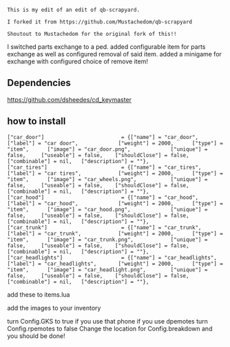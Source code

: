 ```This is my edit of an edit of qb-scrapyard. ```

```I forked it from https://github.com/Mustachedom/qb-scrapyard```

```Shoutout to Mustachedom for the original fork of this!!```

 I switched parts exchange to a ped. added configurable item for parts exchange as well as configured removal of said item. added a minigame for exchange with configured choice of remove item!

## Dependencies 
https://github.com/dsheedes/cd_keymaster


## how to install 

```
["car_door"] 					 	 = {["name"] = "car_door", 			  	  		["label"] = "car door", 			["weight"] = 2000, 		["type"] = "item", 		["image"] = "car_door.png", 			["unique"] = false, 	["useable"] = false, 	["shouldClose"] = false, ["combinable"] = nil,   ["description"] = ""},
["car_tires"] 					 	 = {["name"] = "car_tires", 			  	  	["label"] = "car tires", 			["weight"] = 2000, 		["type"] = "item", 		["image"] = "car_wheels.png", 			["unique"] = false, 	["useable"] = false, 	["shouldClose"] = false, ["combinable"] = nil,   ["description"] = ""},
["car_hood"] 					 	 = {["name"] = "car_hood", 			  	  		["label"] = "car_hood", 			["weight"] = 2000, 		["type"] = "item", 		["image"] = "car_hood.png", 			["unique"] = false, 	["useable"] = false, 	["shouldClose"] = false, ["combinable"] = nil,   ["description"] = ""},
["car_trunk"] 					 	 = {["name"] = "car_trunk", 			  	  	["label"] = "car_trunk", 			["weight"] = 2000, 		["type"] = "item", 		["image"] = "car_trunk.png", 			["unique"] = false, 	["useable"] = false, 	["shouldClose"] = false, ["combinable"] = nil,   ["description"] = ""},
["car_headlights"] 					 = {["name"] = "car_headlights", 			  	["label"] = "car_headlights", 		["weight"] = 2000, 		["type"] = "item", 		["image"] = "car_headlight.png", 		["unique"] = false, 	["useable"] = false, 	["shouldClose"] = false, ["combinable"] = nil,   ["description"] = ""},
```

add these to items.lua

add the images to your inventory

turn Config.GKS to true if you use that phone
if you use dpemotes turn Config.rpemotes to false
Change the location for Config.breakdown and you should be done!
